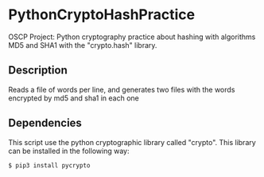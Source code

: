 # PythonCryptoHashPractice

OSCP Project: Python cryptography practice about hashing with algorithms MD5 and SHA1 with the "crypto.hash" library.

## Description

Reads a file of words per line, and generates two files with the words encrypted by md5 and sha1 in each one

## Dependencies

This script use the python cryptographic library called "crypto". This library can be installed in the following way:

```bash
$ pip3 install pycrypto
```
